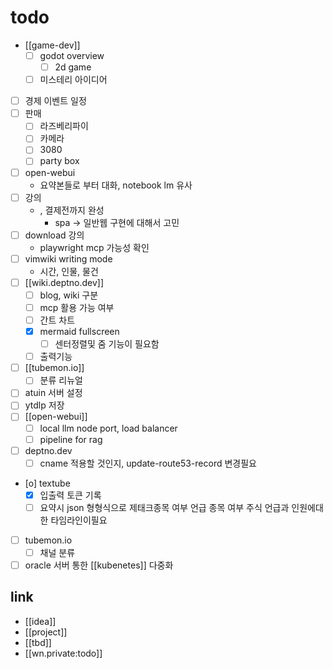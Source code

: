 # todo
- [[game-dev]]
  - [ ] godot overview
    - [ ] 2d game
  - [ ] 미스테리 아이디어
- [ ] 경제 이벤트 일정
- [ ] 판매
  - [ ] 라즈베리파이
  - [ ] 카메라
  - [ ] 3080
  - [ ] party box
- [ ] open-webui
  - 요약본들로 부터 대화, notebook lm 유사
- [ ] 강의
  - , 결제전까지 완성
    - spa -> 일반웹 구현에 대해서 고민
- [ ] download 강의
  - playwright mcp 가능성 확인
- [ ] vimwiki writing mode
  - 시간, 인물, 물건
- [ ] [[wiki.deptno.dev]]
  - [ ] blog, wiki 구분
  - [ ] mcp 활용 가능 여부
  - [ ] 간트 차트
  - [X] mermaid fullscreen
    - [ ] 센터정렬및 줌 기능이 필요함
  - [ ] 출력기능
- [ ] [[tubemon.io]]
  - [ ] 분류 리뉴얼
- [ ] atuin 서버 설정
- [ ] ytdlp 저장
- [ ] [[open-webui]]
  - [ ] local llm node port, load balancer
  - [ ] pipeline for rag
- [ ] deptno.dev
  - [ ] cname 적용할 것인지, update-route53-record 변경필요
- [o] textube
  - [X] 입출력 토큰 기록
  - [ ] 요약시 json 형형식으로 제태크종목 여부 언급 종목 여부 주식 언급과 인원에대한 타임라인이필요
- [ ] tubemon.io
  - [ ] 채널 분류
- [ ] oracle 서버 통한 [[kubenetes]] 다중화

## link 
- [[idea]]
- [[project]]
- [[tbd]]
- [[wn.private:todo]]
